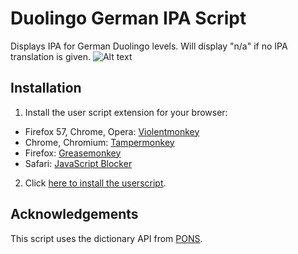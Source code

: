 # Duolingo German IPA Script
Displays IPA for German Duolingo levels. Will display "n/a" if no IPA translation is given.
![Alt text](https://github.com/ellemcfarlane/duolingoipa/tree/master/screenshots?raw=true)

## Installation
1. Install the user script extension for your browser:
 * Firefox 57, Chrome, Opera: [Violentmonkey](https://violentmonkey.github.io/get-it/)
 * Chrome, Chromium: [Tampermonkey](https://chrome.google.com/webstore/detail/tampermonkey/dhdgffkkebhmkfjojejmpbldmpobfkfo?hl=en)
 * Firefox: [Greasemonkey](https://addons.mozilla.org/en-US/firefox/addon/greasemonkey/)
 * Safari: [JavaScript Blocker](http://javascript-blocker.toggleable.com/)
2. Click [here to install the userscript](https://gist.github.com/ellemcfarlane/5a9dd00c7a0290415848f745ecd97917/raw/duolingoipa.user.js).

## Acknowledgements
This script uses the dictionary API from [PONS](https://en.pons.com/p/online-dictionary/developers/api).
